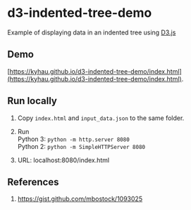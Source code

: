 # d3-indented-tree-demo
Example of displaying data in an indented tree using [D3.js](https://d3js.org/)

## Demo

[https://kyhau.github.io/d3-indented-tree-demo/index.html](https://kyhau.github.io/d3-indented-tree-demo/index.html).

## Run locally

1. Copy `index.html` and `input_data.json` to the same folder.

2. Run
<br>Python 3: `python -m http.server 8080`
<br>Python 2: `python -m SimpleHTTPServer 8080`

3. URL: localhost:8080/index.html

## References

1. https://gist.github.com/mbostock/1093025
